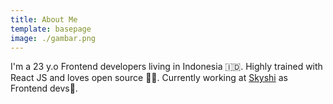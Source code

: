 ```yaml
---
title: About Me
template: basepage
image: ./gambar.png
---
```


I'm a 23 y.o Frontend developers living in Indonesia 🇮🇩.
Highly trained with React JS and loves open source ✌🏻.
Currently working at [Skyshi](https://skyshi.com/) as Frontend devs🚀.
